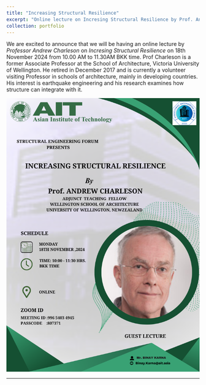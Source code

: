 ```yaml
---
title: "Increasing Structural Resilience"
excerpt: "Online lecture on Incresing Structural Resilience by Prof. Andrew Charleson"
collection: portfolio
---
```


We are excited to announce that we will be having an online lecture by <em>Professor Andrew Charleson</em> on <em>Incresing Structural Resilience</em> on 18th November 2024 from 10.00 AM to 11.30AM BKK time. Prof Charleson is a former Associate Professor at the School of Architecture, Victoria University of Wellington. He retired in December 2017 and is currently a volunteer visiting Professor in schools of architecture, mainly in developing countries. His interest is earthquake engineering and his research examines how structure can integrate with it.

<img src="/images/Professor_Andrew_Charleson.png">

---
